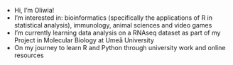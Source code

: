 - Hi, I’m Oliwia!
- I’m interested in: bioinformatics (specifically the applications of R in statistical analysis), immunology, animal sciences and video games
- I’m currently learning data analysis on a RNAseq dataset as part of my Project in Molecular Biology at Umeå University
- On my journey to learn R and Python through university work and online resources

<!---
olinm/olinm is a ✨ special ✨ repository because its `README.md` (this file) appears on your GitHub profile.
You can click the Preview link to take a look at your changes.
--->
